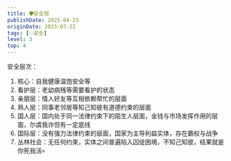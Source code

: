 ```yaml
---
title: 🛡️安全观
publishDate: 2025-04-23
originDate: 2023-07-22
tags: [💥安全]
level: 3
top: 4
---
```


安全层次：

1. 核心：自我健康温饱安全等
2. 看护层：老幼病残等需要看护的状态
3. 亲朋层：情人好友等互相依赖帮忙的层面
4. 熟人层：同事老邻居等知己知彼有道德约束的层面
5. 国人层：国内处于同一法律约束下的陌生人层面，金钱与市场发挥作用的层面，尔虞我诈但有一定底线
6. 国际层：没有强力法律约束的层面，国家为主导利益实体，存在霸权与战争
7. 丛林社会：无任何约束，实体之间普遍陷入囚徒困境，不知己知彼，结果就是你死我活💀
